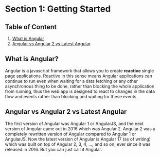 # Section 1: Getting Started

## Table of Content

1. [What is Angular](#what-is-angular)
2. [Angular vs Angular 2 vs Latest Angular](#angular-vs-angular-2-vs-latest-angular)

## What is Angular?

Angular is a javascript framework that allows you to create **reactive** single page applications. Reactive in this sense means Angular applications can continue to run even when waiting for a data fetching or any other asynchronous thing to be done, rather than blocking the whole application from running, thus the web app is designed to react to changes in the data flow and events rather than blocking and waiting for these events.

## Angular vs Angular 2 vs Latest Angular

The first version of Angular was Angular 1 or AngularJS, and the next version of Angular came out in 2016 which was Angular 2. Angular 2 was a completely rewritten version of Angular compared to Angular 1 or AngularJS. Now the latest version of Angular is Angular 17 (as of writing) which was built on top of Angular 2, 3, 4, ..., and so on, ever since it was released in 2016. But you can just call it Angular.
